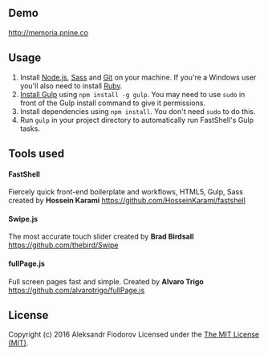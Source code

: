 ## Demo
http://memoria.pnine.co

## Usage

1. Install [Node.js](http://nodejs.org/download), [Sass](http://sass-lang.com/tutorial.html) and [Git](http://git-scm.com) on your machine. If you're a Windows user you'll also need to install [Ruby](http://rubyinstaller.org/downloads).
2. [Install Gulp](http://Gulpjs.com/) using `npm install -g gulp`. You may need to use `sudo` in front of the Gulp install command to give it permissions.
3. Install dependencies using `npm install`. You don't need `sudo` to do this.
5. Run `gulp` in your project directory to automatically run FastShell's Gulp tasks.

## Tools used

#### FastShell
Fiercely quick front-end boilerplate and workflows, HTML5, Gulp, Sass created by **Hossein Karami**
https://github.com/HosseinKarami/fastshell

#### Swipe.js
The most accurate touch slider created by **Brad Birdsall**
https://github.com/thebird/Swipe

#### fullPage.js
Full screen pages fast and simple. Created by **Alvaro Trigo**
https://github.com/alvarotrigo/fullPage.js

## License
Copyright (c) 2016 Aleksandr Fiodorov Licensed under the [The MIT License (MIT)](http://opensource.org/licenses/MIT).
